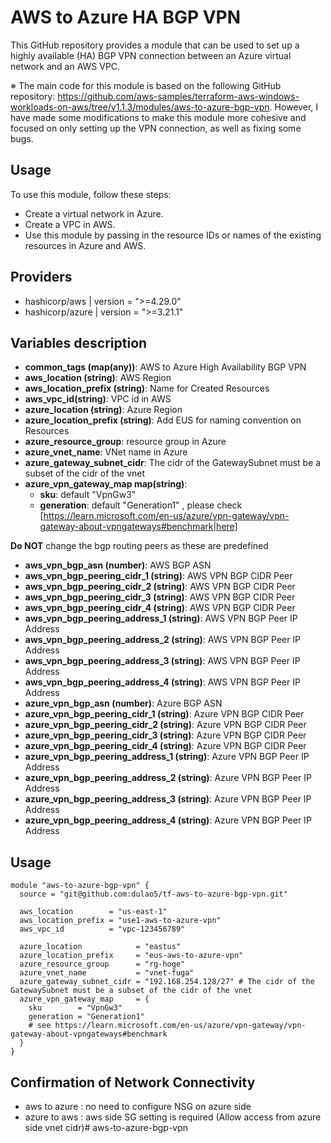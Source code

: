 # AWS to Azure HA BGP VPN
This GitHub repository provides a module that can be used to set up a highly available (HA) BGP VPN connection between an Azure virtual network and an AWS VPC.

※ The main code for this module is based on the following GitHub repository: https://github.com/aws-samples/terraform-aws-windows-workloads-on-aws/tree/v1.1.3/modules/aws-to-azure-bgp-vpn. However, I have made some modifications to make this module more cohesive and focused on only setting up the VPN connection, as well as fixing some bugs.

## Usage
To use this module, follow these steps:
- Create a virtual network in Azure.
- Create a VPC in AWS.
- Use this module by passing in the resource IDs or names of the existing resources in Azure and AWS.


## Providers
- hashicorp/aws | version = ">=4.29.0"
- hashicorp/azure | version = ">=3.21.1"

## Variables description
- **common_tags (map(any))**: AWS to Azure High Availability BGP VPN
- **aws_location (string)**: AWS Region
- **aws_location_prefix (string)**: Name for Created Resources
- **aws_vpc_id(string)**: VPC id in AWS
- **azure_location (string)**: Azure Region
- **azure_location_prefix (string)**: Add EUS for naming convention on Resources
- **azure_resource_group**: resource group in Azure
- **azure_vnet_name**: VNet name in Azure
- **azure_gateway_subnet_cidr**: The cidr of the GatewaySubnet must be a subset of the cidr of the vnet
- **azure_vpn_gateway_map map(string)**:
  - **sku**: default "VpnGw3"  
  - **generation**: default "Generation1" , please check [https://learn.microsoft.com/en-us/azure/vpn-gateway/vpn-gateway-about-vpngateways#benchmark|here]

**Do NOT** change the bgp routing peers as these are predefined
- **aws_vpn_bgp_asn (number)**: AWS BGP ASN
- **aws_vpn_bgp_peering_cidr_1 (string)**: AWS VPN BGP CIDR Peer
- **aws_vpn_bgp_peering_cidr_2 (string)**: AWS VPN BGP CIDR Peer
- **aws_vpn_bgp_peering_cidr_3 (string)**: AWS VPN BGP CIDR Peer
- **aws_vpn_bgp_peering_cidr_4 (string)**: AWS VPN BGP CIDR Peer
- **aws_vpn_bgp_peering_address_1 (string)**: AWS VPN BGP Peer IP Address
- **aws_vpn_bgp_peering_address_2 (string)**: AWS VPN BGP Peer IP Address
- **aws_vpn_bgp_peering_address_3 (string)**: AWS VPN BGP Peer IP Address
- **aws_vpn_bgp_peering_address_4 (string)**: AWS VPN BGP Peer IP Address
- **azure_vpn_bgp_asn (number)**: Azure BGP ASN
- **azure_vpn_bgp_peering_cidr_1 (string)**: Azure VPN BGP CIDR Peer
- **azure_vpn_bgp_peering_cidr_2 (string)**: Azure VPN BGP CIDR Peer
- **azure_vpn_bgp_peering_cidr_3 (string)**: Azure VPN BGP CIDR Peer
- **azure_vpn_bgp_peering_cidr_4 (string)**: Azure VPN BGP CIDR Peer
- **azure_vpn_bgp_peering_address_1 (string)**: Azure VPN BGP Peer IP Address
- **azure_vpn_bgp_peering_address_2 (string)**: Azure VPN BGP Peer IP Address
- **azure_vpn_bgp_peering_address_3 (string)**: Azure VPN BGP Peer IP Address
- **azure_vpn_bgp_peering_address_4 (string)**: Azure VPN BGP Peer IP Address

## Usage
```hcl
module "aws-to-azure-bgp-vpn" {
  source = "git@github.com:dulao5/tf-aws-to-azure-bgp-vpn.git"

  aws_location        = "us-east-1"
  aws_location_prefix = "use1-aws-to-azure-vpn"
  aws_vpc_id          = "vpc-123456789"

  azure_location            = "eastus"
  azure_location_prefix     = "eus-aws-to-azure-vpn"
  azure_resource_group      = "rg-hoge"
  azure_vnet_name           = "vnet-fuga"
  azure_gateway_subnet_cidr = "192.168.254.128/27" # The cidr of the GatewaySubnet must be a subset of the cidr of the vnet
  azure_vpn_gateway_map     = {
    sku        = "VpnGw3"
    generation = "Generation1"
    # see https://learn.microsoft.com/en-us/azure/vpn-gateway/vpn-gateway-about-vpngateways#benchmark
  }
}
```

## Confirmation of Network Connectivity

- aws to azure : no need to configure NSG on azure side
- azure to aws : aws side SG setting is required (Allow access from azure side vnet cidr)# aws-to-azure-bgp-vpn
